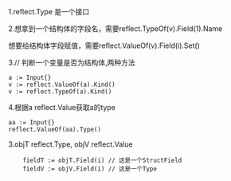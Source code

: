 1.reflect.Type 是一个接口

2.想拿到一个结构体的字段名，需要reflect.TypeOf(v).Field(1).Name

  想要给结构体字段赋值，需要reflect.ValueOf(v).Field(i).Set()

3.// 判断一个变量是否为结构体,两种方法

```
a := Input{}
v := reflect.ValueOf(a).Kind()
v := reflect.TypeOf(a).Kind()
```
4.根据a reflect.Value获取a的type

```
aa := Input{}
reflect.ValueOf(aa).Type()
```


3.objT reflect.Type, objV reflect.Value

```
    fieldT := objT.Field(i) // 这是一个StructField
    fieldV := objV.Field(i) // 这是一个Type
```